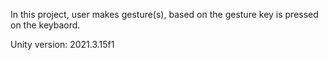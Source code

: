 In this project, user makes gesture(s), based on the gesture key is pressed on the keybaord.

Unity version: 2021.3.15f1
